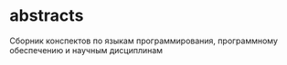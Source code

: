 # abstracts
Сборник конспектов по языкам программирования, программному обеспечению и научным дисциплинам 
